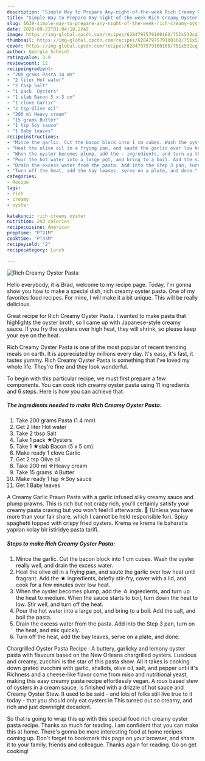 ```yaml
---
description: "Simple Way to Prepare Any-night-of-the-week Rich Creamy Oyster Pasta"
title: "Simple Way to Prepare Any-night-of-the-week Rich Creamy Oyster Pasta"
slug: 1639-simple-way-to-prepare-any-night-of-the-week-rich-creamy-oyster-pasta
date: 2020-09-22T01:04:18.224Z
image: https://img-global.cpcdn.com/recipes/6284797579100160/751x532cq70/rich-creamy-oyster-pasta-recipe-main-photo.jpg
thumbnail: https://img-global.cpcdn.com/recipes/6284797579100160/751x532cq70/rich-creamy-oyster-pasta-recipe-main-photo.jpg
cover: https://img-global.cpcdn.com/recipes/6284797579100160/751x532cq70/rich-creamy-oyster-pasta-recipe-main-photo.jpg
author: Georgie Schmidt
ratingvalue: 3.9
reviewcount: 12
recipeingredient:
- "200 grams Pasta 14 mm"
- "2 liter Hot water"
- "2 tbsp Salt"
- "1 pack  Oysters"
- "1 slab Bacon 5 x 5 cm"
- "1 clove Garlic"
- "2 tsp Olive oil"
- "200 ml Heavy cream"
- "15 grams Butter"
- "1 tsp Soy sauce"
- "1 Baby leaves"
recipeinstructions:
- "Mince the garlic. Cut the bacon block into 1 cm cubes. Wash the oyster really well, and drain the excess water."
- "Heat the olive oil in a frying pan, and sauté the garlic over low heat until fragrant. Add the ★ ingredients, briefly stir-fry, cover with a lid, and cook for a few minutes over low heat."
- "When the oyster becomes plump, add the ☆ ingredients, and turn up the heat to medium. When the sauce starts to boil, turn down the heat to low. Stir well, and turn off the heat."
- "Pour the hot water into a large pot, and bring to a boil. Add the salt, and boil the pasta."
- "Drain the excess water from the pasta. Add into the Step 3 pan, turn on the heat, and mix quickly."
- "Turn off the heat, add the bay leaves, serve on a plate, and done."
categories:
- Recipe
tags:
- rich
- creamy
- oyster

katakunci: rich creamy oyster 
nutrition: 243 calories
recipecuisine: American
preptime: "PT21M"
cooktime: "PT33M"
recipeyield: "2"
recipecategory: Lunch

---
```



![Rich Creamy Oyster Pasta](https://img-global.cpcdn.com/recipes/6284797579100160/751x532cq70/rich-creamy-oyster-pasta-recipe-main-photo.jpg)

Hello everybody, it is Brad, welcome to my recipe page. Today, I'm gonna show you how to make a special dish, rich creamy oyster pasta. One of my favorites food recipes. For mine, I will make it a bit unique. This will be really delicious.

Great recipe for Rich Creamy Oyster Pasta. I wanted to make pasta that highlights the oyster broth, so I came up with Japanese-style creamy sauce. If you fry the oysters over high heat, they will shrink, so please keep your eye on the heat.

Rich Creamy Oyster Pasta is one of the most popular of recent trending meals on earth. It is appreciated by millions every day. It's easy, it's fast, it tastes yummy. Rich Creamy Oyster Pasta is something that I've loved my whole life. They're fine and they look wonderful.


To begin with this particular recipe, we must first prepare a few components. You can cook rich creamy oyster pasta using 11 ingredients and 6 steps. Here is how you can achieve that.

<!--inarticleads1-->

##### The ingredients needed to make Rich Creamy Oyster Pasta:

1. Take 200 grams Pasta (1.4 mm)
1. Get 2 liter Hot water
1. Take 2 tbsp Salt
1. Take 1 pack  ★Oysters
1. Take 1 ★slab Bacon (5 x 5 cm)
1. Make ready 1 clove Garlic
1. Get 2 tsp Olive oil
1. Take 200 ml ☆Heavy cream
1. Take 15 grams ☆Butter
1. Make ready 1 tsp ☆Soy sauce
1. Get 1 Baby leaves


A Creamy Garlic Prawn Pasta with a garlic infused silky creamy sauce and plump prawns. This is rich but not crazy rich, you&#39;ll certainly satisfy your creamy pasta craving but you won&#39;t feel ill afterwards. 🙂 (Unless you have more than your fair share, which I cannot be held responsible for). Spicy spaghetti topped with crispy fried oysters. Krema ve krema ile baharatla yapılan kolay bir istiridye pasta tarifi. 

<!--inarticleads2-->

##### Steps to make Rich Creamy Oyster Pasta:

1. Mince the garlic. Cut the bacon block into 1 cm cubes. Wash the oyster really well, and drain the excess water.
1. Heat the olive oil in a frying pan, and sauté the garlic over low heat until fragrant. Add the ★ ingredients, briefly stir-fry, cover with a lid, and cook for a few minutes over low heat.
1. When the oyster becomes plump, add the ☆ ingredients, and turn up the heat to medium. When the sauce starts to boil, turn down the heat to low. Stir well, and turn off the heat.
1. Pour the hot water into a large pot, and bring to a boil. Add the salt, and boil the pasta.
1. Drain the excess water from the pasta. Add into the Step 3 pan, turn on the heat, and mix quickly.
1. Turn off the heat, add the bay leaves, serve on a plate, and done.


Chargrilled Oyster Pasta Recipe : A buttery, garlicky and lemony oyster pasta with flavours based on the New Orleans chargrilled oysters. Luscious and creamy, zucchini is the star of this pasta show. All it takes is cooking down grated zucchini with garlic, shallots, olive oil, salt, and pepper until it&#39;s Richness and a cheese-like flavor come from miso and nutritional yeast, making this easy creamy pasta recipe effortlessly vegan. A roux based stew of oysters in a cream sauce, is finished with a drizzle of hot sauce and Creamy Oyster Stew. It used to be said - and lots of folks still live true to it today - that you should only eat oysters in This turned out so creamy, and rich and just downright decadent. 

So that is going to wrap this up with this special food rich creamy oyster pasta recipe. Thanks so much for reading. I am confident that you can make this at home. There's gonna be more interesting food at home recipes coming up. Don't forget to bookmark this page on your browser, and share it to your family, friends and colleague. Thanks again for reading. Go on get cooking!

